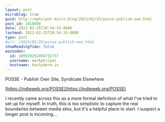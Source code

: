 ```yaml
---
layout: post
microblog: true
guid: http://mphilpot.micro.blog/2023/02/25/posse-publish-own.html
post_id: 1818898
date: 2023-02-25T20:54:33-0800
lastmod: 2023-02-25T20:54:33-0800
type: post
#url: /2023/02/25/posse-publish-own.html
showReadingTime: false
mastodon:
  id: 109929252456732737
  username: markphilpot
  hostname: hachyderm.io
---
```

POSSE - Publish Own Site, Syndicate Elsewhere

[https://indieweb.org/POSSE](https://indieweb.org/POSSE)

I recently came across this as a more formal definition of what I've tried to set up for myself. In truth, this is too simplistic to capture the real boundaries between media silos, but it's a helpful place to start. I suspect a longer post is incoming...

